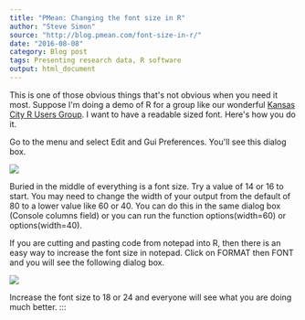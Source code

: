 ```yaml
---
title: "PMean: Changing the font size in R"
author: "Steve Simon"
source: "http://blog.pmean.com/font-size-in-r/"
date: "2016-08-08"
category: Blog post
tags: Presenting research data, R software
output: html_document
---
```


This is one of those obvious things that's not obvious when you need it
most. Suppose I'm doing a demo of R for a group like our wonderful
[Kansas City R Users
Group](http://www.meetup.com/Kansas-City-R-Users-Group/). I want to have
a readable sized font. Here's how you do it.

<!---More--->

Go to the menu and select Edit and Gui Preferences. You'll see this
dialog box.

![](../../images/font-size-in-r01.png)



Buried in the middle of everything is a font size. Try a value of 14 or
16 to start. You may need to change the width of your output from the
default of 80 to a lower value like 60 or 40. You can do this in the
same dialog box (Console columns field) or you can run the function
options(width=60) or options(width=40).

If you are cutting and pasting code from notepad into R, then there is
an easy way to increase the font size in notepad. Click on FORMAT then
FONT and you will see the following dialog box.

![](../../images/font-size-in-r02.png)



Increase the font size to 18 or 24 and everyone will see what you are
doing much better.
:::

